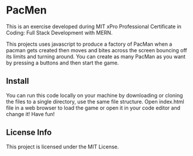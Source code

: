 # PacMen
This is an exercise developed during MIT xPro Professional Certificate in Coding: Full Stack Development with MERN. 

This projects uses javascript to produce a factory of PacMan when a pacman gets created then moves and bites across the screen bouncing off its limits and turning around. You can create as many PacMan as you want by pressing a buttons and then start the game.

## Install
You can run this code locally on your machine by downloading or cloning the files to a single directory, use the same file structure. Open index.html file in a web browser to load the game or open it in your code editor and change it! Have fun!

## License Info
This project is licensed under the MIT License.
